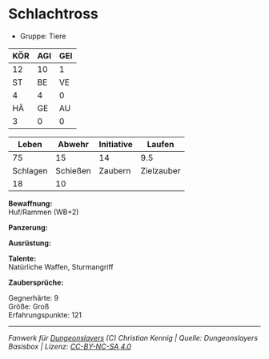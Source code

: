 # Schlachtross  
- Gruppe: Tiere  

| KÖR | AGI | GEI |  
| --- | --- | --- |  
| 12  | 10  | 1   |
| ST  | BE  | VE  |  
| 4   | 4   | 0   |
| HÄ  | GE  | AU  |  
| 3   | 0   | 0   |


| Leben    | Abwehr   | Initiative | Laufen     |
| -------- | -------- | ---------- | ---------- |
| 75       | 15       | 14         | 9.5        |
| Schlagen | Schießen | Zaubern    | Zielzauber |
| 18       | 10       |            |            |

**Bewaffnung:**  
Huf/Rammen (WB+2)

**Panzerung:**  


**Ausrüstung:**  


**Talente:**  
Natürliche Waffen, Sturmangriff

**Zaubersprüche:**  


Gegnerhärte: 9  
Größe: Groß  
Erfahrungspunkte: 121  



___
*Fanwerk für [Dungeonslayers](https://www.dungeonslayers.net/) (C) Christian Kennig | Quelle: Dungeonslayers Basisbox | Lizenz: [CC-BY-NC-SA 4.0](https://creativecommons.org/licenses/by-nc-sa/4.0/deed.de)*